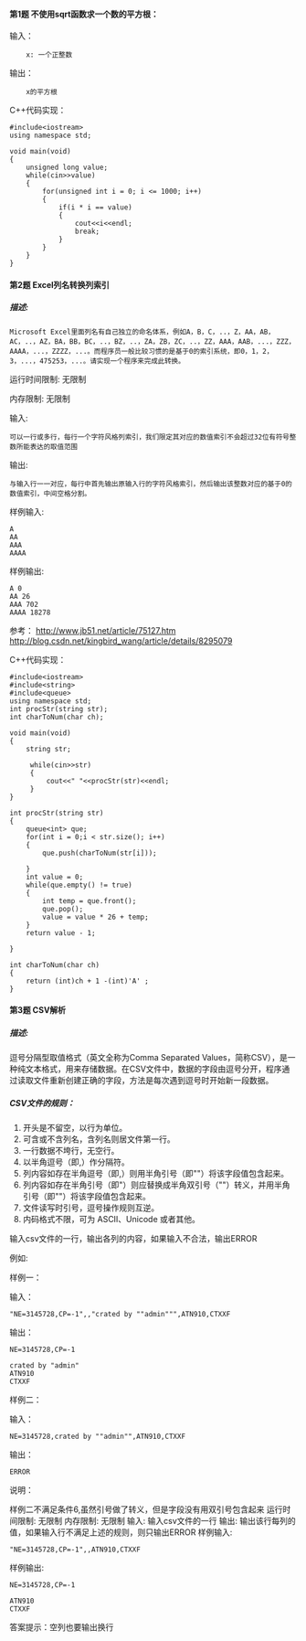 #### 第1题 不使用sqrt函数求一个数的平方根：

输入：
```
    x: 一个正整数
```
输出：
```
    x的平方根
```

C++代码实现：
```
#include<iostream>
using namespace std;

void main(void)
{
	unsigned long value;
	while(cin>>value)
	{
		for(unsigned int i = 0; i <= 1000; i++)
		{
			if(i * i == value)
			{
				cout<<i<<endl;
				break;
			}
		}
	}
}
```

#### 第2题 Excel列名转换列索引
##### 描述:	
    Microsoft Excel里面列名有自己独立的命名体系，例如A，B，C，..，Z，AA，AB，AC，..，AZ，BA，BB，BC，..，BZ，..，ZA，ZB，ZC，..，ZZ，AAA，AAB，...，ZZZ，AAAA，...，ZZZZ，...。而程序员一般比较习惯的是基于0的索引系统，即0，1，2，3，...，475253，...。请实现一个程序来完成此转换。
 
运行时间限制:	无限制

内存限制:	无限制

输入:	

    可以一行或多行，每行一个字符风格列索引，我们限定其对应的数值索引不会超过32位有符号整数所能表达的取值范围

输出:    

    与输入行一一对应，每行中首先输出原输入行的字符风格索引，然后输出该整数对应的基于0的数值索引，中间空格分割。
样例输入:	
```
A
AA
AAA
AAAA
```
样例输出:	
```
A 0
AA 26
AAA 702
AAAA 18278
```

参考： http://www.jb51.net/article/75127.htm
       http://blog.csdn.net/kingbird_wang/article/details/8295079
       
C++代码实现：
```
#include<iostream>
#include<string>
#include<queue>
using namespace std;
int procStr(string str);
int charToNum(char ch);

void main(void)
{
	string str;

	 while(cin>>str)
	 {
		 cout<<" "<<procStr(str)<<endl;
	 }
}

int procStr(string str)
{
	queue<int> que;
	for(int i = 0;i < str.size(); i++)
	{
		que.push(charToNum(str[i]));

	}
	int value = 0;
	while(que.empty() != true)
	{
		int temp = que.front();
		que.pop();
		value = value * 26 + temp;
	}
	return value - 1;

}

int charToNum(char ch)
{
	return (int)ch + 1 -(int)'A' ;
}
```

#### 第3题 CSV解析
##### 描述:	
逗号分隔型取值格式（英文全称为Comma Separated Values，简称CSV），是一种纯文本格式，用来存储数据。在CSV文件中，数据的字段由逗号分开，程序通过读取文件重新创建正确的字段，方法是每次遇到逗号时开始新一段数据。
 
##### CSV文件的规则：
1. 开头是不留空，以行为单位。
2. 可含或不含列名，含列名则居文件第一行。
3. 一行数据不垮行，无空行。
4. 以半角逗号（即,）作分隔符。
5. 列内容如存在半角逗号（即,）则用半角引号（即""）将该字段值包含起来。
6. 列内容如存在半角引号（即"）则应替换成半角双引号（""）转义，并用半角引号（即""）将该字段值包含起来。
7. 文件读写时引号，逗号操作规则互逆。
8. 内码格式不限，可为 ASCII、Unicode 或者其他。
 
输入csv文件的一行，输出各列的内容，如果输入不合法，输出ERROR

例如:

样例一：

输入：
```
"NE=3145728,CP=-1",,"crated by ""admin""",ATN910,CTXXF
```
输出：
```
NE=3145728,CP=-1
 
crated by "admin"
ATN910
CTXXF
```

样例二：

输入：
```
NE=3145728,crated by ""admin"",ATN910,CTXXF
```
输出：
```
ERROR
 ```

说明：

样例二不满足条件6,虽然引号做了转义，但是字段没有用双引号包含起来
运行时间限制:	无限制
内存限制:	无限制
输入:	
输入csv文件的一行
输出:	
输出该行每列的值，如果输入行不满足上述的规则，则只输出ERROR
样例输入:	
```
"NE=3145728,CP=-1",,ATN910,CTXXF
```
样例输出:	
```
NE=3145728,CP=-1

ATN910
CTXXF
```
答案提示：空列也要输出换行

